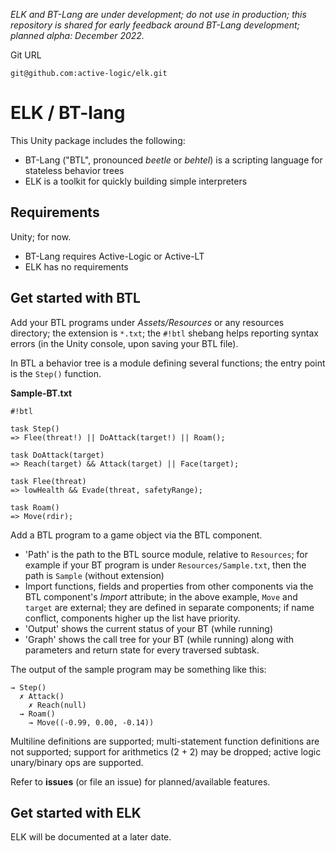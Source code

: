 *ELK and BT-Lang are under development; do not use in production; this repository is shared for early feedback around BT-Lang development; planned alpha: December 2022.*

Git URL

```
git@github.com:active-logic/elk.git
```

# ELK / BT-lang

This Unity package includes the following:
- BT-Lang ("BTL", pronounced *beetle* or *behtel*) is a scripting language for stateless behavior trees
- ELK is a toolkit for quickly building simple interpreters

## Requirements

Unity; for now.

- BT-Lang requires Active-Logic or Active-LT
- ELK has no requirements

## Get started with BTL

Add your BTL programs under *Assets/Resources* or any resources directory; the extension is `*.txt`; the `#!btl` shebang helps reporting syntax errors (in the Unity console, upon saving your BTL file).

In BTL a behavior tree is a module defining several functions; the entry point is the `Step()` function.

**Sample-BT.txt**

```
#!btl

task Step()
=> Flee(threat!) || DoAttack(target!) || Roam();

task DoAttack(target)
=> Reach(target) && Attack(target) || Face(target);

task Flee(threat)
=> lowHealth && Evade(threat, safetyRange);

task Roam()
=> Move(rdir);
```

Add a BTL program to a game object via the BTL component.

- 'Path' is the path to the BTL source module, relative to `Resources`; for example if your BT program is under `Resources/Sample.txt`, then the path is `Sample` (without extension)
- Import functions, fields and properties from other components via the BTL component's *Import* attribute;
in the above example, `Move` and `target` are external; they are defined in separate components; if name conflict, components higher up the list have priority.
- 'Output' shows the current status of your BT (while running)
- 'Graph' shows the call tree for your BT (while running) along with parameters and return state for every traversed subtask.

The output of the sample program may be something like this:

```
→ Step()
  ✗ Attack()
    ✗ Reach(null)
  → Roam()
    → Move((-0.99, 0.00, -0.14))
```

Multiline definitions are supported; multi-statement function definitions are not supported; support for arithmetics (2 + 2) may be dropped; active logic unary/binary ops are supported.

Refer to **issues** (or file an issue) for planned/available features.

## Get started with ELK

ELK will be documented at a later date.
